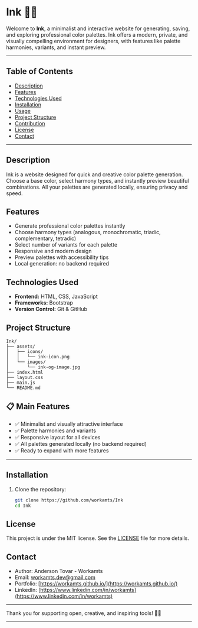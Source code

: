 # Ink 🎨✨

Welcome to **Ink**, a minimalist and interactive website for generating, saving, and exploring professional color palettes. Ink offers a modern, private, and visually compelling environment for designers, with features like palette harmonies, variants, and instant preview.

---

## Table of Contents

- [Description](#description)
- [Features](#features)
- [Technologies Used](#technologies-used)
- [Installation](#installation)
- [Usage](#usage)
- [Project Structure](#project-structure)
- [Contribution](#contribution)
- [License](#license)
- [Contact](#contact)

---

## Description

Ink is a website designed for quick and creative color palette generation. Choose a base color, select harmony types, and instantly preview beautiful combinations. All your palettes are generated locally, ensuring privacy and speed.

## Features

- Generate professional color palettes instantly
- Choose harmony types (analogous, monochromatic, triadic, complementary, tetradic)
- Select number of variants for each palette
- Responsive and modern design
- Preview palettes with accessibility tips
- Local generation: no backend required

## Technologies Used

- **Frontend:** HTML, CSS, JavaScript
- **Frameworks:** Bootstrap
- **Version Control:** Git & GitHub

## Project Structure

```
Ink/
├── assets/
│   ├── icons/
│   │   └── ink-icon.png
│   └── images/
│       └── ink-og-image.jpg
├── index.html
├── layout.css
├── main.js
└── README.md
```

## 📋 Main Features

- ✅ Minimalist and visually attractive interface
- ✅ Palette harmonies and variants
- ✅ Responsive layout for all devices
- ✅ All palettes generated locally (no backend required)
- ✅ Ready to expand with more features

---

## Installation

1. Clone the repository:
   ```bash
   git clone https://github.com/workamts/Ink
   cd Ink
   ```

## License

This project is under the MIT license. See the [LICENSE](LICENSE) file for more details.

## Contact

- Author: Anderson Tovar - Workamts
- Email: workamts.dev@gmail.com
- Portfolio: [https://workamts.github.io/](https://workamts.github.io/)
- LinkedIn: [https://www.linkedin.com/in/workamts](https://www.linkedin.com/in/workamts)

---

Thank you for supporting open, creative, and inspiring tools! 🎨✨

---
